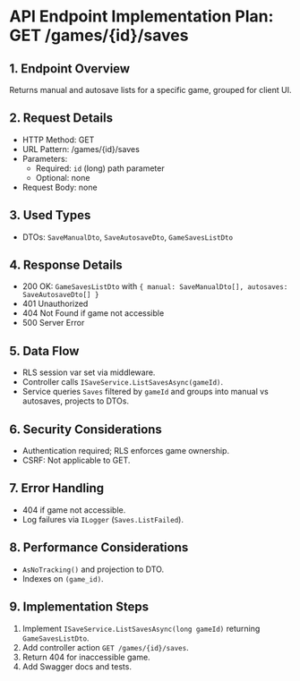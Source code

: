 # API Endpoint Implementation Plan: GET /games/{id}/saves

## 1. Endpoint Overview
Returns manual and autosave lists for a specific game, grouped for client UI.

## 2. Request Details
- HTTP Method: GET
- URL Pattern: /games/{id}/saves
- Parameters:
  - Required: `id` (long) path parameter
  - Optional: none
- Request Body: none

## 3. Used Types
- DTOs: `SaveManualDto`, `SaveAutosaveDto`, `GameSavesListDto`

## 4. Response Details
- 200 OK: `GameSavesListDto` with `{ manual: SaveManualDto[], autosaves: SaveAutosaveDto[] }`
- 401 Unauthorized
- 404 Not Found if game not accessible
- 500 Server Error

## 5. Data Flow
- RLS session var set via middleware.
- Controller calls `ISaveService.ListSavesAsync(gameId)`.
- Service queries `Saves` filtered by `gameId` and groups into manual vs autosaves, projects to DTOs.

## 6. Security Considerations
- Authentication required; RLS enforces game ownership.
- CSRF: Not applicable to GET.

## 7. Error Handling
- 404 if game not accessible.
- Log failures via `ILogger` (`Saves.ListFailed`).

## 8. Performance Considerations
- `AsNoTracking()` and projection to DTO.
- Indexes on `(game_id)`.

## 9. Implementation Steps
1. Implement `ISaveService.ListSavesAsync(long gameId)` returning `GameSavesListDto`.
2. Add controller action `GET /games/{id}/saves`.
3. Return 404 for inaccessible game.
4. Add Swagger docs and tests.

